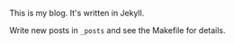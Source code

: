 This is my blog. It's written in Jekyll.

Write new posts in `_posts` and see the Makefile for details.
